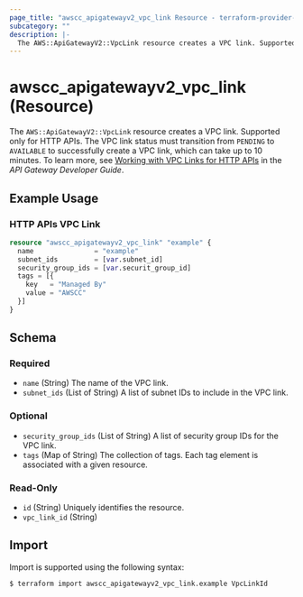 ```yaml
---
page_title: "awscc_apigatewayv2_vpc_link Resource - terraform-provider-awscc"
subcategory: ""
description: |-
  The AWS::ApiGatewayV2::VpcLink resource creates a VPC link. Supported only for HTTP APIs. The VPC link status must transition from PENDING to AVAILABLE to successfully create a VPC link, which can take up to 10 minutes. To learn more, see Working with VPC Links for HTTP APIs https://docs.aws.amazon.com/apigateway/latest/developerguide/http-api-vpc-links.html in the API Gateway Developer Guide.
---
```


# awscc_apigatewayv2_vpc_link (Resource)

The ``AWS::ApiGatewayV2::VpcLink`` resource creates a VPC link. Supported only for HTTP APIs. The VPC link status must transition from ``PENDING`` to ``AVAILABLE`` to successfully create a VPC link, which can take up to 10 minutes. To learn more, see [Working with VPC Links for HTTP APIs](https://docs.aws.amazon.com/apigateway/latest/developerguide/http-api-vpc-links.html) in the *API Gateway Developer Guide*.

## Example Usage

### HTTP APIs VPC Link

```terraform
resource "awscc_apigatewayv2_vpc_link" "example" {
  name               = "example"
  subnet_ids         = [var.subnet_id]
  security_group_ids = [var.securit_group_id]
  tags = [{
    key   = "Managed By"
    value = "AWSCC"
  }]
}
```

<!-- schema generated by tfplugindocs -->
## Schema

### Required

- `name` (String) The name of the VPC link.
- `subnet_ids` (List of String) A list of subnet IDs to include in the VPC link.

### Optional

- `security_group_ids` (List of String) A list of security group IDs for the VPC link.
- `tags` (Map of String) The collection of tags. Each tag element is associated with a given resource.

### Read-Only

- `id` (String) Uniquely identifies the resource.
- `vpc_link_id` (String)

## Import

Import is supported using the following syntax:

```shell
$ terraform import awscc_apigatewayv2_vpc_link.example VpcLinkId
```

